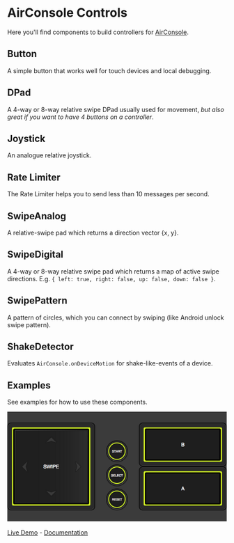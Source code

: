 # AirConsole Controls
Here you'll find components to build controllers for [AirConsole](http://www.airconsole.com/).


## Button
A simple button that works well for touch devices and local debugging.

## DPad
A 4-way or 8-way relative swipe DPad usually used for movement, *but also great if you want to have 4 buttons on a controller*.

## Joystick
An analogue relative joystick.

## Rate Limiter
The Rate Limiter helps you to send less than 10 messages per second.

## SwipeAnalog
A relative-swipe pad which returns a direction vector {x, y}.

## SwipeDigital
A 4-way or 8-way relative swipe pad which returns a map of
active swipe directions. E.g. ``{ left: true, right: false, up: false, down: false }``.

## SwipePattern
A pattern of circles, which you can connect by swiping (like Android unlock swipe pattern).

## ShakeDetector
Evaluates ``AirConsole.onDeviceMotion`` for shake-like-events of a device.

## Examples
See examples for how to use these components.

![alt text](https://github.com/airconsole/airconsole-controls/raw/master/examples/example-controller.png "Example Controller")

[Live Demo](https://rawgit.com/AirConsole/airconsole-controls/master/examples/example-controller.html) -
[Documentation](https://github.com/AirConsole/airconsole-controls/blob/master/examples/README.md)
